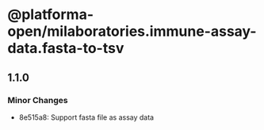 # @platforma-open/milaboratories.immune-assay-data.fasta-to-tsv

## 1.1.0

### Minor Changes

- 8e515a8: Support fasta file as assay data
